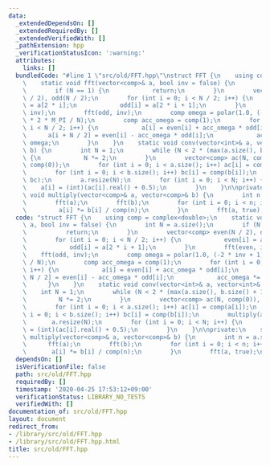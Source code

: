 ```yaml
---
data:
  _extendedDependsOn: []
  _extendedRequiredBy: []
  _extendedVerifiedWith: []
  _pathExtension: hpp
  _verificationStatusIcon: ':warning:'
  attributes:
    links: []
  bundledCode: "#line 1 \"src/old/FFT.hpp\"\nstruct FFT {\n    using comp = complex<double>;\n\
    \    static void fft(vector<comp>& a, bool inv = false) {\n        int N = a.size();\n\
    \        if (N == 1) {\n            return;\n        }\n        vector<comp> even(N\
    \ / 2), odd(N / 2);\n        for (int i = 0; i < N / 2; i++) {\n            even[i]\
    \ = a[2 * i];\n            odd[i] = a[2 * i + 1];\n        }\n        fft(even,\
    \ inv);\n        fft(odd, inv);\n        comp omega = polar(1.0, (-2 * inv + 1)\
    \ * 2 * M_PI / N);\n        comp acc_omega = comp(1);\n        for (int i = 0;\
    \ i < N / 2; i++) {\n            a[i] = even[i] + acc_omega * odd[i];\n      \
    \      a[i + N / 2] = even[i] - acc_omega * odd[i];\n            acc_omega *=\
    \ omega;\n        }\n    }\n    static void conv(vector<int>& a, vector<int>&\
    \ b) {\n        int N = 1;\n        while (N < 2 * (max(a.size(), b.size() + 1)))\
    \ {\n            N *= 2;\n        }\n        vector<comp> ac(N, comp(0)), bc(N,\
    \ comp(0));\n        for (int i = 0; i < a.size(); i++) ac[i] = comp(a[i]);\n\
    \        for (int i = 0; i < b.size(); i++) bc[i] = comp(b[i]);\n        multiply(ac,\
    \ bc);\n        a.resize(N);\n        for (int i = 0; i < N; i++) {\n        \
    \    a[i] = (int)(ac[i].real() + 0.5);\n        }\n    }\n\nprivate:\n    static\
    \ void multiply(vector<comp>& a, vector<comp>& b) {\n        int n = a.size();\n\
    \        fft(a);\n        fft(b);\n        for (int i = 0; i < n; i++) {\n   \
    \         a[i] *= b[i] / comp(n);\n        }\n        fft(a, true);\n    }\n};\n"
  code: "struct FFT {\n    using comp = complex<double>;\n    static void fft(vector<comp>&\
    \ a, bool inv = false) {\n        int N = a.size();\n        if (N == 1) {\n \
    \           return;\n        }\n        vector<comp> even(N / 2), odd(N / 2);\n\
    \        for (int i = 0; i < N / 2; i++) {\n            even[i] = a[2 * i];\n\
    \            odd[i] = a[2 * i + 1];\n        }\n        fft(even, inv);\n    \
    \    fft(odd, inv);\n        comp omega = polar(1.0, (-2 * inv + 1) * 2 * M_PI\
    \ / N);\n        comp acc_omega = comp(1);\n        for (int i = 0; i < N / 2;\
    \ i++) {\n            a[i] = even[i] + acc_omega * odd[i];\n            a[i +\
    \ N / 2] = even[i] - acc_omega * odd[i];\n            acc_omega *= omega;\n  \
    \      }\n    }\n    static void conv(vector<int>& a, vector<int>& b) {\n    \
    \    int N = 1;\n        while (N < 2 * (max(a.size(), b.size() + 1))) {\n   \
    \         N *= 2;\n        }\n        vector<comp> ac(N, comp(0)), bc(N, comp(0));\n\
    \        for (int i = 0; i < a.size(); i++) ac[i] = comp(a[i]);\n        for (int\
    \ i = 0; i < b.size(); i++) bc[i] = comp(b[i]);\n        multiply(ac, bc);\n \
    \       a.resize(N);\n        for (int i = 0; i < N; i++) {\n            a[i]\
    \ = (int)(ac[i].real() + 0.5);\n        }\n    }\n\nprivate:\n    static void\
    \ multiply(vector<comp>& a, vector<comp>& b) {\n        int n = a.size();\n  \
    \      fft(a);\n        fft(b);\n        for (int i = 0; i < n; i++) {\n     \
    \       a[i] *= b[i] / comp(n);\n        }\n        fft(a, true);\n    }\n};\n"
  dependsOn: []
  isVerificationFile: false
  path: src/old/FFT.hpp
  requiredBy: []
  timestamp: '2020-04-25 17:53:12+09:00'
  verificationStatus: LIBRARY_NO_TESTS
  verifiedWith: []
documentation_of: src/old/FFT.hpp
layout: document
redirect_from:
- /library/src/old/FFT.hpp
- /library/src/old/FFT.hpp.html
title: src/old/FFT.hpp
---
```


